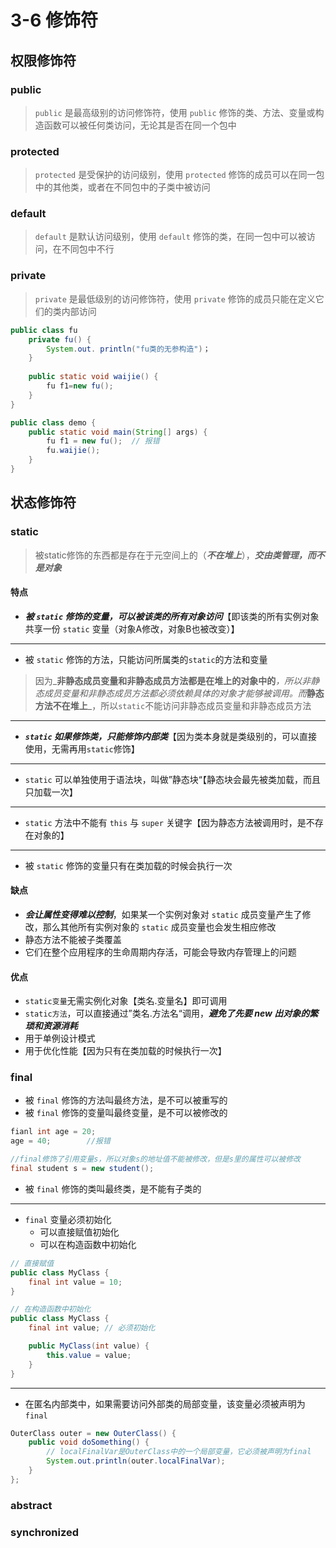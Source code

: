 # 3-6 修饰符

## 权限修饰符

### public

> `public` 是最高级别的访问修饰符，使用 `public` 修饰的类、方法、变量或构造函数可以被任何类访问，无论其是否在同一个包中

### protected

> `protected` 是受保护的访问级别，使用 `protected` 修饰的成员可以在同一包中的其他类，或者在不同包中的子类中被访问

### default

> `default` 是默认访问级别，使用 `default` 修饰的类，在同一包中可以被访问，在不同包中不行

### private

> `private` 是最低级别的访问修饰符，使用 `private` 修饰的成员只能在定义它们的类内部访问

```java
public class fu
	private fu() {
		System.out. println("fu类的无参构造")；
	}
		
	public static void waijie() {
		fu f1=new fu();
	}
}
```

```java
public class demo {
	public static void main(String[] args) {
		fu f1 = new fu();  // 报错
		fu.waijie();
	}
}
```

## 状态修饰符

### static

> 被static修饰的东西都是存在于元空间上的（_**不在堆上**_），_**交由类管理，而不是对象**_

#### 特点

* _**被 `static` 修饰的变量，可以被该类的所有对象访问**_【即该类的所有实例对象共享一份 `static` 变量（对象A修改，对象B也被改变）】

***

* 被 `static` 修饰的方法，只能访问所属类的`static`的方法和变量

> 因为_**非静态成员变量和非静态成员方法都是在堆上的对象中的**_，所以非静态成员变量和非静态成员方法都必须依赖具体的对象才能够被调用。而_**静态方法不在堆上**_，所以`static`不能访问非静态成员变量和非静态成员方法

***

* _**`static` 如果修饰类，只能修饰内部类**_【因为类本身就是类级别的，可以直接使用，无需再用`static`修饰】

***

* `static` 可以单独使用于语法块，叫做”静态块“【静态块会最先被类加载，而且只加载一次】

***

* `static` 方法中不能有 `this` 与 `super` 关键字【因为静态方法被调用时，是不存在对象的】

***

* 被 `static` 修饰的变量只有在类加载的时候会执行一次

#### 缺点

* _**会让属性变得难以控制**_，如果某一个实例对象对 `static` 成员变量产生了修改，那么其他所有实例对象的 `static` 成员变量也会发生相应修改
* 静态方法不能被子类覆盖
* 它们在整个应用程序的生命周期内存活，可能会导致内存管理上的问题

#### 优点

* `static变量`无需实例化对象【类名.变量名】即可调用
* `static方法`，可以直接通过”类名.方法名“调用，_**避免了先要 new 出对象的繁琐和资源消耗**_
* 用于单例设计模式
* 用于优化性能【因为只有在类加载的时候执行一次】

### final

* 被 `final` 修饰的方法叫最终方法，是不可以被重写的
* 被 `final` 修饰的变量叫最终变量，是不可以被修改的

```java
fianl int age = 20;
age = 40;        //报错
```

```java
//final修饰了引用变量s，所以对象s的地址值不能被修改，但是s里的属性可以被修改
final student s = new student();    
```

* 被 `final` 修饰的类叫最终类，是不能有子类的

***

* `final` 变量必须初始化
  * 可以直接赋值初始化
  * 可以在构造函数中初始化

```java
// 直接赋值
public class MyClass {
    final int value = 10;
}

// 在构造函数中初始化
public class MyClass {
    final int value; // 必须初始化

    public MyClass(int value) {
	    this.value = value;
    }
}
```

***

* 在匿名内部类中，如果需要访问外部类的局部变量，该变量必须被声明为 `final`

```java
OuterClass outer = new OuterClass() {
    public void doSomething() {
		// localFinalVar是OuterClass中的一个局部变量，它必须被声明为final
        System.out.println(outer.localFinalVar);
    }
};
```

### abstract

### synchronized
